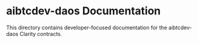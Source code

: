 # aibtcdev-daos Documentation

This directory contains developer-focused documentation for the aibtcdev-daos Clarity contracts.
